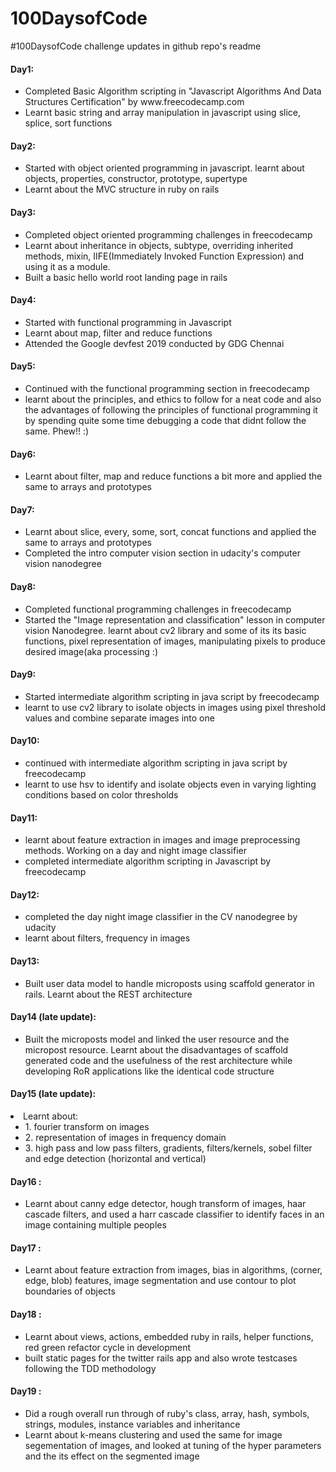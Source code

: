 # 100DaysofCode
#100DaysofCode challenge updates in github repo's readme
<h4>Day1:</h4>
<ul>
  <li>Completed Basic Algorithm scripting in "Javascript Algorithms And Data Structures Certification" by www.freecodecamp.com</li>
  <li>Learnt basic string and array manipulation in javascript using slice, splice, sort functions</li>
</ul>  
<h4>Day2:</h4>
<ul>
  <li>Started with object oriented programming in javascript. learnt about objects, properties, constructor, prototype, supertype</li>
  <li>Learnt about the MVC structure in ruby on rails</li>
</ul>
<h4>Day3:</h4>
<ul>
  <li>Completed object oriented programming challenges in freecodecamp</li>
  <li>Learnt about inheritance in objects, subtype, overriding inherited methods, mixin, IIFE(Immediately Invoked Function Expression) and using it as a module.</li>
  <li>Built a basic hello world root landing page in rails</li>
</ul>
<h4>Day4:</h4>
<ul>
  <li>Started with functional programming in Javascript</li>
  <li>Learnt about map, filter and reduce functions</li>
  <li>Attended the Google devfest 2019 conducted by GDG Chennai</li>
</ul>
<h4>Day5:</h4>
<ul>
  <li>Continued with the functional programming section in freecodecamp</li>
  <li>learnt about the principles, and ethics to follow for a neat code and also the advantages of following the principles of functional programming it by spending quite some time debugging a code that didnt follow the same. Phew!! :)</li>
</ul>
<h4>Day6:</h4>
<ul>
  <li>Learnt about filter, map and reduce functions a bit more and applied the same to arrays and prototypes</li>
</ul>
<h4>Day7:</h4>
<ul>
  <li>Learnt about slice, every, some, sort, concat functions and applied the same to arrays and prototypes</li>
  <li>Completed the intro computer vision section in udacity's computer vision nanodegree</li> 
</ul>
<h4>Day8:</h4>
<ul>
  <li>Completed functional programming challenges in freecodecamp</li>
  <li>Started the "Image representation and classification" lesson in computer vision Nanodegree. learnt about cv2 library and some of its its basic functions, pixel representation of images, manipulating pixels to produce desired image(aka processing :)</li>
</ul>
<h4>Day9:</h4>
<ul>
  <li>Started intermediate algorithm scripting in java script by freecodecamp</li>
  <li>learnt to use cv2 library to isolate objects in images using pixel threshold values and combine separate images into one</li>
</ul>
<h4>Day10:</h4>
<ul>
  <li>continued with intermediate algorithm scripting in java script by freecodecamp</li>
  <li>learnt to use hsv to identify and isolate objects even in varying lighting conditions based on color thresholds </li>
</ul>
<h4>Day11:</h4>
<ul>
  <li>learnt about feature extraction in images and image preprocessing methods. Working on a day and night image classifier</li>
  <li>completed intermediate algorithm scripting in Javascript by freecodecamp</li>
</ul>
<h4>Day12:</h4>
<ul>
  <li>completed the day night image classifier in the CV nanodegree by udacity</li>
  <li>learnt about filters, frequency in images</li>
</ul>
<h4>Day13:</h4>
<ul>
  <li>Built user data model to handle microposts using scaffold generator in rails. Learnt about the REST architecture</li>
</ul>
<h4>Day14 (late update):</h4>
<ul>
  <li>Built the microposts model and linked the user resource and the micropost resource. Learnt about the disadvantages of scaffold generated code and the usefulness of the rest architecture while developing RoR applications like the identical code structure</li>
</ul>
<h4>Day15 (late update):</h4>
  <li>Learnt about:
  <ul>
    <li>1. fourier transform on images</li>
    <li>2. representation of images in frequency domain</li>
    <li>3. high pass and low pass filters, gradients, filters/kernels, sobel filter and edge detection (horizontal and vertical)</li>
  </ul>
  </li>
</ul>
<h4>Day16 :</h4>
<ul>
  <li>Learnt about canny edge detector, hough transform of images, haar cascade filters, and used a harr cascade classifier to identify faces in an image containing multiple peoples</li>
</ul>
<h4>Day17 :</h4>
<ul>
  <li>Learnt about feature extraction from images, bias in algorithms, (corner, edge, blob) features, image segmentation and use contour to plot boundaries of objects </li>
</ul>
<h4>Day18 :</h4>
<ul>
  <li>Learnt about views, actions, embedded ruby in rails, helper functions, red green refactor cycle in development</li>
  <li>built static pages for the twitter rails app and also wrote testcases following the TDD methodology</li>
</ul>
<h4>Day19 :</h4>
<ul>
  <li>Did a rough overall run through of ruby's class, array, hash, symbols, strings, modules, instance variables and inheritance</li>
  <li>Learnt about k-means clustering and used the same for image segementation of images, and looked at tuning of the hyper parameters and the its effect on the segmented image</li>
</ul>




  
